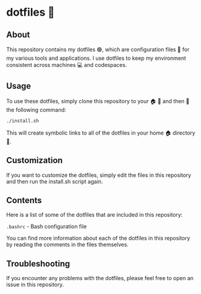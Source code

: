 # dotfiles 🚀

## About
This repository contains my dotfiles 🟢, which are configuration files 📁 for my various tools and applications. I use dotfiles to keep my environment consistent across machines 💻 and codespaces.

## Usage
To use these dotfiles, simply clone this repository to your 🏠 📂 and then 🏃 the following command:

```bash
./install.sh
```
This will create symbolic links to all of the dotfiles in your home 🏠 directory 📁.

## Customization
If you want to customize the dotfiles, simply edit the files in this repository and then run the install.sh script again.


## Contents
Here is a list of some of the dotfiles that are included in this repository:

`.bashrc` - Bash configuration file

You can find more information about each of the dotfiles in this repository by reading the comments in the files themselves.

## Troubleshooting 

If you encounter any problems with the dotfiles, please feel free to open an issue in this repository.
